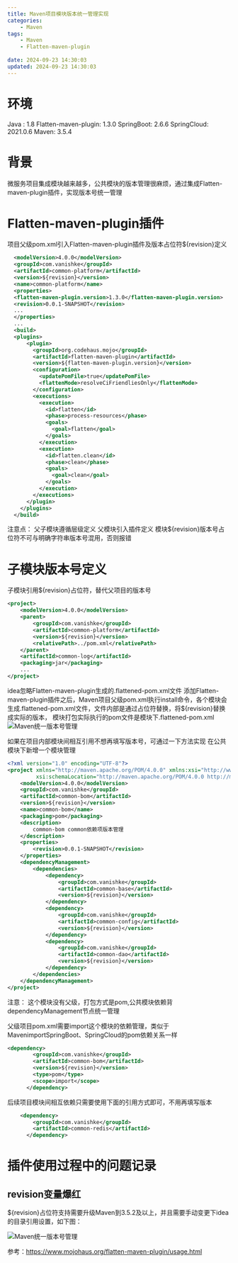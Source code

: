 ```yaml
---
title: Maven项目模块版本统一管理实现
categories:
	- Maven
tags: 
	- Maven
	- Flatten-maven-plugin
	
date: 2024-09-23 14:30:03
updated: 2024-09-23 14:30:03
---
```

<!-- toc -->

# <span id="inline-blue">环境</span>
Java : 1.8
Flatten-maven-plugin: 1.3.0
SpringBoot: 2.6.6
SpringCloud: 2021.0.6
Maven: 3.5.4
# <span id="inline-blue">背景</span>
微服务项目集成模块越来越多，公共模块的版本管理很麻烦，通过集成Flatten-maven-plugin插件，实现版本号统一管理
# <span id="inline-blue">Flatten-maven-plugin插件</span>
项目父级pom.xml引入Flatten-maven-plugin插件及版本占位符${revision}定义
```xml
  <modelVersion>4.0.0</modelVersion>
  <groupId>com.vanishke</groupId>
  <artifactId>common-platform</artifactId>
  <version>${revision}</version>
  <name>common-platform</name>
  <properties>
  <flatten-maven-plugin.version>1.3.0</flatten-maven-plugin.version>
  <revision>0.0.1-SNAPSHOT</revision>
  ...
  </properties>
  ...
  <build>
  <plugins>
      <plugin>
        <groupId>org.codehaus.mojo</groupId>
        <artifactId>flatten-maven-plugin</artifactId>
        <version>${flatten-maven-plugin.version}</version>
        <configuration>
          <updatePomFile>true</updatePomFile>
          <flattenMode>resolveCiFriendliesOnly</flattenMode>
        </configuration>
        <executions>
          <execution>
            <id>flatten</id>
            <phase>process-resources</phase>
            <goals>
              <goal>flatten</goal>
            </goals>
          </execution>
          <execution>
            <id>flatten.clean</id>
            <phase>clean</phase>
            <goals>
              <goal>clean</goal>
            </goals>
          </execution>
        </executions>
      </plugin>
    </plugins>
  </build>
```
注意点：
父子模块遵循层级定义
父模块引入插件定义
模块${revision}版本号占位符不可与明确字符串版本号混用，否则报错

# <span id="inline-blue">子模块版本号定义</span>
子模块引用${revision}占位符，替代父项目的版本号
```xml
<project>
    <modelVersion>4.0.0</modelVersion>
    <parent>
        <groupId>com.vanishke</groupId>
        <artifactId>common-platform</artifactId>
        <version>${revision}</version>
        <relativePath>../pom.xml</relativePath> 
    </parent>
    <artifactId>common-log</artifactId>
    <packaging>jar</packaging>
	...
</project>
```
idea忽略Flatten-maven-plugin生成的.flattened-pom.xml文件
添加Flatten-maven-plugin插件之后，Maven项目父级pom.xml执行install命令，各个模块会生成.flattened-pom.xml文件，文件内部是通过占位符替换，将${revision}替换成实际的版本，
模块打包实际执行的pom文件是模块下.flattened-pom.xml
![Maven统一版本号管理](/images/Maven/Flatten-maven-plugin/Maven_Flattened_20240923_001.png)

如果在项目内部模块间相互引用不想再填写版本号，可通过一下方法实现
在公共模块下新增一个模块管理
```xml
<?xml version="1.0" encoding="UTF-8"?>
<project xmlns="http://maven.apache.org/POM/4.0.0" xmlns:xsi="http://www.w3.org/2001/XMLSchema-instance"
         xsi:schemaLocation="http://maven.apache.org/POM/4.0.0 http://maven.apache.org/xsd/maven-4.0.0.xsd">
    <modelVersion>4.0.0</modelVersion>
    <groupId>com.vanishke</groupId>
    <artifactId>common-bom</artifactId>
    <version>${revision}</version>
    <name>common-bom</name>
    <packaging>pom</packaging>
    <description>
        common-bom common依赖项版本管理
    </description>
    <properties>
        <revision>0.0.1-SNAPSHOT</revision>
    </properties>
    <dependencyManagement>
        <dependencies>
            <dependency>
                <groupId>com.vanishke</groupId>
                <artifactId>common-base</artifactId>
                <version>${revision}</version>
            </dependency>
            <dependency>
                <groupId>com.vanishke</groupId>
                <artifactId>common-config</artifactId>
                <version>${revision}</version>
            </dependency>
            <dependency>
                <groupId>com.vanishke</groupId>
                <artifactId>common-dao</artifactId>
                <version>${revision}</version>
            </dependency>
        </dependencies>
    </dependencyManagement>
</project>
```
注意：
这个模块没有父级，打包方式是pom,公共模块依赖背dependencyManagement节点统一管理

父级项目pom.xml需要import这个模块的依赖管理，类似于MavenimportSpringBoot、SpringCloud的pom依赖关系一样
```xml
<dependency>
        <groupId>com.vanishke</groupId>
        <artifactId>common-bom</artifactId>
        <version>${revision}</version>
        <type>pom</type>
        <scope>import</scope>
      </dependency>
```

后续项目模块间相互依赖只需要使用下面的引用方式即可，不用再填写版本
```xml
	<dependency>
        <groupId>com.vanishke</groupId>
        <artifactId>common-redis</artifactId>
      </dependency>
```
# <span id="inline-blue">插件使用过程中的问题记录</span>

## <span id="inline-blue">revision变量爆红</span>
	
${revision}占位符支持需要升级Maven到3.5.2及以上，并且需要手动变更下idea的目录引用设置，如下图：

![Maven统一版本号管理](/images/Maven/Flatten-maven-plugin/Maven_Flattened_20240923_002.png)


参考：https://www.mojohaus.org/flatten-maven-plugin/usage.html